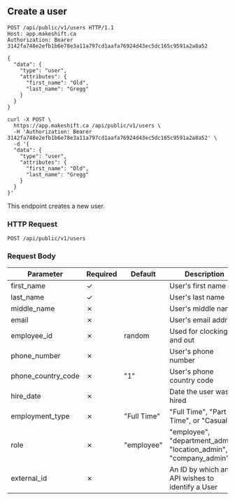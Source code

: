 ## Create a user

```http
POST /api/public/v1/users HTTP/1.1
Host: app.makeshift.ca
Authorization: Bearer 3142fa748e2efb1b6e78e3a11a797cd1aafa76924d43ec5dc165c9591a2a8a52

{
  "data": {
    "type": "user",
    "attributes": {
      "first_name": "Old",
      "last_name": "Gregg"
    }
  }
}
```

```shell
curl -X POST \
  https://app.makeshift.ca /api/public/v1/users \
  -H 'Authorization: Bearer 3142fa748e2efb1b6e78e3a11a797cd1aafa76924d43ec5dc165c9591a2a8a52' \
  -d '{
  "data": {
    "type": "user",
    "attributes": {
      "first_name": "Old",
      "last_name": "Gregg"
    }
  }
}'
```

This endpoint creates a new user.

### HTTP Request

`POST /api/public/v1/users`

### Request Body

Parameter          | Required | Default     | Description
---------          | -------- | -------     | -----------
first_name         | ✓        |             | User's first name
last_name          | ✓        |             | User's last name
middle_name        | ✗        |             | User's middle name
email              | ✗        |             | User's email address
employee_id        | ✗        | random      | Used for clocking in and out
phone_number       | ✗        |             | User's phone number
phone_country_code | ✗        | "1"         | User's phone country code
hire_date          | ✗        |             | Date the user was hired
employment_type    | ✗        | "Full Time" | "Full Time", "Part Time", or "Casual"
role               | ✗        | "employee"  | "employee", "department_admin", "location_admin", or "company_admin"
external_id        | ✗        |             | An ID by which an API wishes to identify a User
